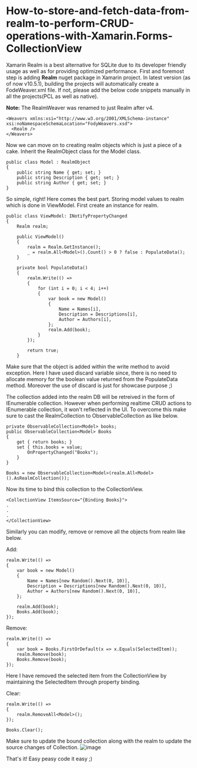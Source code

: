 # How-to-store-and-fetch-data-from-realm-to-perform-CRUD-operations-with-Xamarin.Forms-CollectionView

Xamarin Realm is a best alternative for SQLite due to its developer friendly usage as well as for providing optimized performance. First and foremost step is adding **Realm** nuget package in Xamarin project. In latest version (as of now v10.5.1), building the projects will automatically create a FodeWeaver.xml file. If not, please add the below code snippets manually in all the projects(PCL as well as native).

**Note:** The RealmWeaver was renamed to just Realm after v4.

```
<Weavers xmlns:xsi="http://www.w3.org/2001/XMLSchema-instance" xsi:noNamespaceSchemaLocation="FodyWeavers.xsd">
  <Realm />
</Weavers>
```

Now we can move on to creating realm objects which is just a piece of a cake. Inherit the RealmObject class for the Model class.

```
public class Model : RealmObject
{
    public string Name { get; set; }
    public string Description { get; set; }
    public string Author { get; set; }
}
```

So simple, right! Here comes the best part. Storing model values to realm which is done in ViewModel. First create an instance for realm.

```
public class ViewModel: INotifyPropertyChanged
{
    Realm realm;
    
    public ViewModel()
    {
        realm = Realm.GetInstance();
        _ = realm.All<Model>().Count() > 0 ? false : PopulateData();
    }
    
    private bool PopulateData()
    {
        realm.Write(() =>
        {
            for (int i = 0; i < 4; i++)
            {
                var book = new Model()
                {
                    Name = Names[i],
                    Description = Descriptions[i],
                    Author = Authors[i],
                };
                realm.Add(book);
            }
        });

        return true;
    }
```

Make sure that the object is added within the write method to avoid exception. Here I have used discard variable since, there is no need to allocate memory for the boolean value returned from the PopulateData method. Moreover the use of discard is just for showcase purpose ;)

The collection added into the realm DB will be retreived in the form of IEnumerable collection. However when performing realtime CRUD actions to IEnumerable collection, it won't reflected in the UI. To overcome this make sure to cast the RealmCollection to ObservableCollection as like below.

```
private ObservableCollection<Model> books;
public ObservableCollection<Model> Books
{
    get { return books; }
    set { this.books = value;
        OnPropertyChanged("Books");
    }
}

Books = new ObservableCollection<Model>(realm.All<Model>().AsRealmCollection());
```

Now its time to bind this collection to the CollectionView.

```
<CollectionView ItemsSource="{Binding Books}">
.
.
.
</CollectionView>
```

Similarly you can modify, remove or remove all the objects from realm like below.

Add:
```
realm.Write(() =>
{
    var book = new Model()
    {
        Name = Names[new Random().Next(0, 10)],
        Description = Descriptions[new Random().Next(0, 10)],
        Author = Authors[new Random().Next(0, 10)],
    };

    realm.Add(book);
    Books.Add(book);
});
```

Remove:
```
realm.Write(() =>
{
    var book = Books.FirstOrDefault(x => x.Equals(SelectedItem));
    realm.Remove(book);
    Books.Remove(book);
});
```

Here I have removed the selected item from the CollectionView by maintaining the SelectedItem through property binding.

Clear:
```
realm.Write(() =>
{
    realm.RemoveAll<Model>();
});

Books.Clear();
```

Make sure to update the bound collection along with the realm to update the source changes of Collection. 
![image](https://user-images.githubusercontent.com/26808947/134950604-34063f7f-7163-4449-87ad-acf50ea7afec.png)


That's it! Easy peasy code it easy ;)
